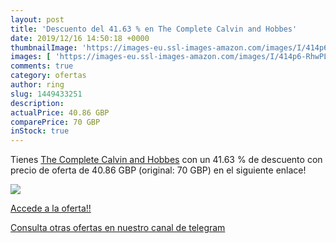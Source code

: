 ```yaml
---
layout: post
title: 'Descuento del 41.63 % en The Complete Calvin and Hobbes'
date: 2019/12/16 14:50:18 +0000
thumbnailImage: 'https://images-eu.ssl-images-amazon.com/images/I/414p6-RhwPL._SL200_.jpg'
images: [ 'https://images-eu.ssl-images-amazon.com/images/I/414p6-RhwPL._SL200_.jpg' ]
comments: true
category: ofertas
author: ring
slug: 1449433251
description:
actualPrice: 40.86 GBP
comparePrice: 70 GBP
inStock: true
---
```


Tienes [The Complete Calvin and Hobbes](https://www.amazon.com/dp/1449433251/?tag=redken08-20) con un 41.63 % de descuento con precio de oferta de 40.86 GBP (original: 70 GBP) en el siguiente enlace!

[![](https://images-eu.ssl-images-amazon.com/images/I/414p6-RhwPL._SL200_.jpg)](https://www.amazon.com/dp/1449433251/?tag=redken08-20)

[Accede a la oferta!!](https://www.amazon.com/dp/1449433251/?tag=redken08-20)

[Consulta otras ofertas en nuestro canal de telegram](https://t.me/s/ofertas25)
